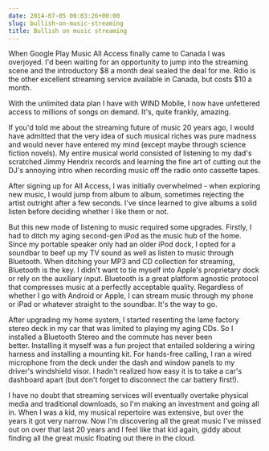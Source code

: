 ```yaml
---
date: 2014-07-05 00:03:26+00:00
slug: bullish-on-music-streaming
title: Bullish on music streaming
---
```


When Google Play Music All Access finally came to Canada I was overjoyed. I'd been waiting for an opportunity to jump into the streaming scene and the introductory $8 a month deal sealed the deal for me. Rdio is the other excellent streaming service available in Canada, but costs $10 a month.

With the unlimited data plan I have with WIND Mobile, I now have unfettered access to millions of songs on demand. It's, quite frankly, amazing.

If you'd told me about the streaming future of music 20 years ago, I would have admitted that the very idea of such musical riches was pure madness and would never have entered my mind (except maybe through science fiction novels). My entire musical world consisted of listening to my dad's scratched Jimmy Hendrix records and learning the fine art of cutting out the DJ's annoying intro when recording music off the radio onto cassette tapes.

After signing up for All Access, I was initially overwhelmed - when exploring new music, I would jump from album to album, sometimes rejecting the artist outright after a few seconds. I've since learned to give albums a solid listen before deciding whether I like them or not.

But this new mode of listening to music required some upgrades. Firstly, I had to ditch my aging second-gen iPod as the music hub of the home. Since my portable speaker only had an older iPod dock, I opted for a soundbar to beef up my TV sound as well as listen to music through Bluetooth. When ditching your MP3 and CD collection for streaming, Bluetooth is the key. I didn't want to tie myself into Apple's proprietary dock or rely on the auxiliary input. Bluetooth is a great platform agnostic protocol that compresses music at a perfectly acceptable quality. Regardless of whether I go with Android or Apple, I can stream music through my phone or iPad or whatever straight to the soundbar. It's the way to go.

After upgrading my home system, I started resenting the lame factory stereo deck in my car that was limited to playing my aging CDs. So I installed a Bluetooth Stereo and the commute has never been better. Installing it myself was a fun project that entailed soldering a wiring harness and installing a mounting kit. For hands-free calling, I ran a wired microphone from the deck under the dash and window panels to my driver's windshield visor. I hadn't realized how easy it is to take a car's dashboard apart (but don't forget to disconnect the car battery first!).

I have no doubt that streaming services will eventually overtake physical media and traditional downloads, so I'm making an investment and going all in. When I was a kid, my musical repertoire was extensive, but over the years it got very narrow. Now I'm discovering all the great music I've missed out on over that last 20 years and I feel like that kid again, giddy about finding all the great music floating out there in the cloud.

